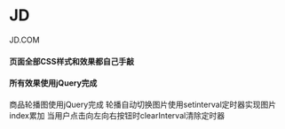 # JD
JD.COM
#### 页面全部CSS样式和效果都自己手敲
#### 所有效果使用jQuery完成
商品轮播图使用jQuery完成
轮播自动切换图片使用setinterval定时器实现图片index累加
当用户点击向左向右按钮时clearInterval清除定时器
